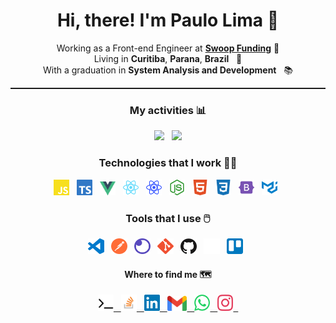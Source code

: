 <h1 align="center">
  Hi, there! I'm Paulo Lima 🤘️
</h1>

<p align="center">
   Working as a Front-end Engineer at <b><a href="https://swoopfunding.com/">Swoop Funding</a></b> 👔️
   </br>
   Living in <b>Curitiba</b>, <b>Parana</b>, <b>Brazil</b> &nbsp; 📌
   </br>
   With a graduation in <b>System Analysis and Development</b> &nbsp; 📚️
</p>

<hr style="border-top: 1px dotted"/>

<h3 align="center">
  My activities 📊️
</h2>

<div align="center">
  <img width="47.7%" src="https://github-readme-stats.vercel.app/api?username=paulophlp&show_icons=true&theme=radical" />
  &nbsp;
  <img width="40%" src="https://github-readme-stats.vercel.app/api/top-langs/?username=paulophlp&&show_icons=true&layout=compact&theme=radical" />
</div>

<h3 align="center">
  Technologies that I work 👨‍💻️
</h3>


<p align=center>
  <img src="images/technologies/javascript.svg" width="5%" /> &nbsp;
  <img src="images/technologies/typescript.svg" width="5%"/> &nbsp;
  <img src="images/technologies/vue.svg" width="5%"/> &nbsp;
  <img src="images/technologies/react.svg" width="5%"/> &nbsp;
  <img src="images/technologies/native.svg" width="5%"/> &nbsp;
  <img src="images/technologies/node.svg" width="5%"/> &nbsp;
  <img src="images/technologies/html.svg" width="5%"/> &nbsp;
  <img src="images/technologies/css.svg" width="5%"/> &nbsp;
  <img src="images/technologies/bootstrap.svg" width="5%"/> &nbsp;
  <img src="images/technologies/material.svg" width="5%"/> &nbsp;
</p>

<h3 align="center">
  Tools that I use 🖱️
</h3>


<p align=center>
  <img src="images/tools/vscode.svg" width="5%" /> &nbsp;
  <img src="images/tools/postman.svg" width="5%" /> &nbsp;
  <img src="images/tools/insomnia.svg" width="5%" /> &nbsp;
  <img src="images/tools/git.svg" width="5%" /> &nbsp;
  <img src="images/tools/github.svg" width="5%" /> &nbsp;
  <img src="images/tools/notion.svg" width="5%" /> &nbsp;
  <img src="images/tools/trello.svg" width="5%" /> &nbsp;
</p>

<h4 align="center">
  Where to find me 🗺️
</h4>

<p align=center>
  <a
    href="https://paulophlp.github.io/portfolio/"
  >
    <img src="images/social/favicon.ico" width="5%" /> &nbsp;
  </a>
  <a
    href="https://stackoverflow.com/users/10607362/paulo-lima?tab=topactivity"
  >
    <img src="images/social/stack.svg" width="5%" /> &nbsp;
  </a>
  <a
    href="https://www.linkedin.com/in/paulo-lima-1218a9149/" 
  >
    <img src="images/social/linkedin.svg" width="5%" /> &nbsp;
  </a>
  <a
    href="mailto:plima.himself@gmail.com" 
  >
    <img src="images/social/gmail.png" width="6.3%" /> &nbsp;
  </a>
  <a
    href="https://web.whatsapp.com/send?phone=+5541997835546" 
  >
    <img src="images/social/whatsapp.svg" width="5%" /> &nbsp;
  </a>
  <a
    href="https://www.instagram.com/pauleta_mexicana" 
  >
  <img src="images/social/instagram.svg" width="5%" /> &nbsp;
  </a>
</p>
